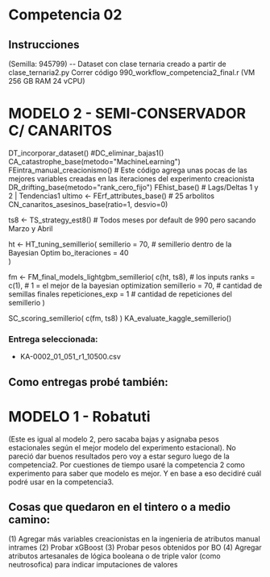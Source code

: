 # Competencia 02

## Instrucciones

(Semilla: 945799) -- Dataset con clase ternaria creado a partir de clase_ternaria2.py
Correr código 990_workflow_competencia2_final.r (VM 256 GB RAM 24 vCPU)


# MODELO 2 - SEMI-CONSERVADOR C/ CANARITOS
  DT_incorporar_dataset()
  #DC_eliminar_bajas1()
  CA_catastrophe_base(metodo="MachineLearning")
  FEintra_manual_creacionismo()  # Este código agrega unas pocas de las mejores variables creadas en las iteraciones del experimento creacionista
  DR_drifting_base(metodo="rank_cero_fijo")
  FEhist_base() # Lags/Deltas 1 y 2 | Tendencias1
  ultimo <- FErf_attributes_base() # 25 arbolitos
  CN_canaritos_asesinos_base(ratio=1, desvio=0)

  ts8 <- TS_strategy_est8() # Todos meses por default de 990 pero sacando Marzo y Abril

  ht <- HT_tuning_semillerio(
    semillerio = 70, # semillerio dentro de la Bayesian Optim
    bo_iteraciones = 40  
  )

  fm <- FM_final_models_lightgbm_semillerio( 
    c(ht, ts8), # los inputs
    ranks = c(1), # 1 = el mejor de la bayesian optimization
    semillerio = 70,   # cantidad de semillas finales
    repeticiones_exp = 1  # cantidad de repeticiones del semillerio
  )

  SC_scoring_semillerio( c(fm, ts8) )
  KA_evaluate_kaggle_semillerio()

### Entrega seleccionada: 
* KA-0002_01_051_r1_10500.csv  
  

## Como entregas probé también:

# MODELO 1 - Robatuti
(Este es igual al modelo 2, pero sacaba bajas y asignaba pesos estacionales según el mejor modelo del experimento estacional). No pareció dar buenos resultados pero voy a estar seguro luego de la competencia2. Por cuestiones de tiempo usaré la competencia 2 como experimento para saber que modelo es mejor. Y en base a eso decidiré cuál podré usar en la competencia3.

## Cosas que quedaron en el tintero o a medio camino:

(1) Agregar más variables creacionistas en la ingenieria de atributos manual intrames
(2) Probar xGBoost
(3) Probar pesos obtenidos por BO
(4) Agregar atributos artesanales de lógica booleana o de triple valor (como neutrosofica) para indicar imputaciones de valores 
